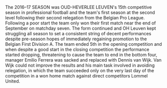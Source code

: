 The 2016–17 SEASON was OUD-HEVERLEE LEUVEN's 15th competitive season in professional football and the team's first season at the second level following their second relegation from the Belgian Pro League. Following a poor start the team only won their first match near the end of September on matchday seven. The form continued and OH Leuven kept struggling all season to set a consistent string of decent performances despite pre-season hopes of immediately regaining promotion to the Belgian First Division A. The team ended 5th in the opening competition and when despite a good start in the closing competition the performance started dropping, threatening to cause the team to end in the bottom four, manager Emilio Ferrera was sacked and replaced with Dennis van Wijk. Van Wijk could not improve the results and his main task involved in avoiding relegation, in which the team succeeded only on the very last day of the competition in a won home match against direct competitors Lommel United.
